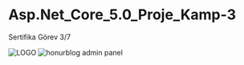 # Asp.Net_Core_5.0_Proje_Kamp-3
Sertifika Görev 3/7


![LOGO](https://user-images.githubusercontent.com/78691441/190903011-eab98fe7-6f97-4f7f-b838-ae7e4bd32fac.png)
![honurblog admin panel](https://user-images.githubusercontent.com/78691441/190903012-d47a0ecb-4212-4f1f-ba3d-cd064f4ba8bd.png)
